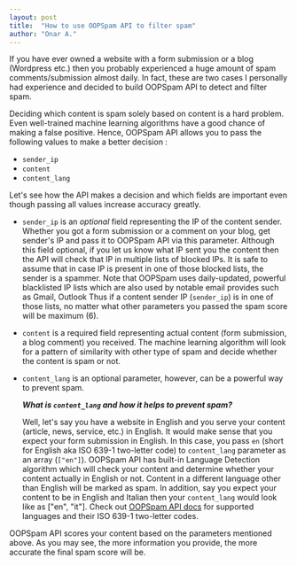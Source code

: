 ```yaml
---
layout: post
title:  "How to use OOPSpam API to filter spam"
author: "Onar A."
---
```


If you have ever owned a website with a form submission or a blog (Wordpress etc.) then you probably experienced a huge amount of spam comments/submission almost daily. In fact, these are two cases I personally had experience and decided to build OOPSpam API to detect and filter spam.

Deciding which content is spam solely based on content is a hard problem. Even well-trained machine learning algorithms have a good chance of making a false positive. Hence, OOPSpam API allows you to pass the following values to make  a better decision :
- ```sender_ip``` 
- ```content```
- ```content_lang```

Let's see how the API makes a decision and which fields are important even though passing all values increase accuracy greatly.

* ```sender_ip```  is an _optional_ field representing the IP of the content sender. Whether you got a form submission or a comment on your blog, get sender's IP and pass it to OOPSpam API via this parameter. Although this field optional, if you let us know what IP sent you the content then the API will check that IP in multiple lists of blocked IPs. It is safe to assume that in case IP is present in one of those blocked lists, the sender is a spammer. Note that OOPSpam uses daily-updated, powerful blacklisted IP lists which are also used by notable email provides such as Gmail, Outlook Thus if a content sender IP (```sender_ip```) is in one of those lists, no matter what other parameters you passed the spam score will be maximum (6).

* ```content``` is a required field representing actual content (form submission, a blog comment) you received. The machine learning algorithm will look for a pattern of similarity with other type of spam and decide whether the content is spam or not.

* ```content_lang``` is an optional parameter, however, can be a powerful way to prevent spam. 

    ***What is ```content_lang```  and how it helps to prevent spam?***

    Well, let's say you have a website in English and you serve your content (article, news, service, etc.) in English. It would make sense that you expect your form submission in English. In this case, you pass ```en```  (short for English aka ISO 639-1 two-letter code) to ```content_lang``` parameter as an array (```["en"]```). OOPSpam API has built-in Language Detection algorithm which will check your content and determine whether your content actually in English or not. Content in a different language other than English will be marked as spam.  In addition, say you expect your content to be in English and Italian then your ```content_lang```  would look like as ["en", "it"].
    Check out [OOPSpam API docs](https://rapidapi.com/oopspam/api/oopspam-spam-filter/details) for supported languages and their ISO 639-1 two-letter codes.

OOPSpam API scores your content based on the parameters mentioned above.  As you may see, the more information you provide, the more accurate the final spam score will be. 
